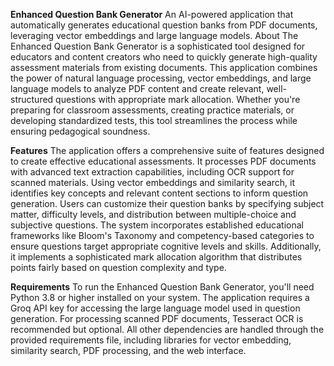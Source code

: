 **Enhanced Question Bank Generator**
An AI-powered application that automatically generates educational question banks from PDF documents, leveraging vector embeddings and large language models.
About
The Enhanced Question Bank Generator is a sophisticated tool designed for educators and content creators who need to quickly generate high-quality assessment materials from existing documents. This application combines the power of natural language processing, vector embeddings, and large language models to analyze PDF content and create relevant, well-structured questions with appropriate mark allocation. Whether you're preparing for classroom assessments, creating practice materials, or developing standardized tests, this tool streamlines the process while ensuring pedagogical soundness.

**Features**
The application offers a comprehensive suite of features designed to create effective educational assessments. It processes PDF documents with advanced text extraction capabilities, including OCR support for scanned materials. Using vector embeddings and similarity search, it identifies key concepts and relevant content sections to inform question generation. Users can customize their question banks by specifying subject matter, difficulty levels, and distribution between multiple-choice and subjective questions. The system incorporates established educational frameworks like Bloom's Taxonomy and competency-based categories to ensure questions target appropriate cognitive levels and skills. Additionally, it implements a sophisticated mark allocation algorithm that distributes points fairly based on question complexity and type.

**Requirements**
To run the Enhanced Question Bank Generator, you'll need Python 3.8 or higher installed on your system. The application requires a Groq API key for accessing the large language model used in question generation. For processing scanned PDF documents, Tesseract OCR is recommended but optional. All other dependencies are handled through the provided requirements file, including libraries for vector embedding, similarity search, PDF processing, and the web interface.
